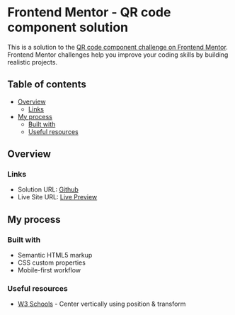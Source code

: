 # Frontend Mentor - QR code component solution

This is a solution to the [QR code component challenge on Frontend Mentor](https://www.frontendmentor.io/challenges/qr-code-component-iux_sIO_H). Frontend Mentor challenges help you improve your coding skills by building realistic projects. 

## Table of contents

- [Overview](#overview)
  - [Links](#links)
- [My process](#my-process)
  - [Built with](#built-with)
  - [Useful resources](#useful-resources)

## Overview

### Links

- Solution URL: [Github](https://github.com/rowanrooster/qr-code-component-html-css)
- Live Site URL: [Live Preview](https://rowanrooster.github.io/qr-code-component-html-css/)

## My process

### Built with

- Semantic HTML5 markup
- CSS custom properties
- Mobile-first workflow

### Useful resources

- [W3 Schools](https://www.w3schools.com/css/css_align.asp) - Center vertically using position & transform
